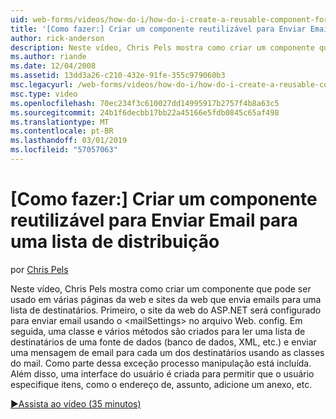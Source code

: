```yaml
---
uid: web-forms/videos/how-do-i/how-do-i-create-a-reusable-component-for-sending-email-to-a-distribution-list
title: '[Como fazer:] Criar um componente reutilizável para Enviar Email para uma lista de distribuição | Microsoft Docs'
author: rick-anderson
description: Neste vídeo, Chris Pels mostra como criar um componente que pode ser usado em várias páginas da web e sites da web que envia emails para uma lista de destinatários. Primeira PAS...
ms.author: riande
ms.date: 12/04/2008
ms.assetid: 13dd3a26-c210-432e-91fe-355c979060b3
msc.legacyurl: /web-forms/videos/how-do-i/how-do-i-create-a-reusable-component-for-sending-email-to-a-distribution-list
msc.type: video
ms.openlocfilehash: 70ec234f3c610027dd14995917b2757f4b8a63c5
ms.sourcegitcommit: 24b1f6decbb17bb22a45166e5fdb0845c65af498
ms.translationtype: MT
ms.contentlocale: pt-BR
ms.lasthandoff: 03/01/2019
ms.locfileid: "57057063"
---
```

<a name="how-do-i-create-a-reusable-component-for-sending-email-to-a-distribution-list"></a>[Como fazer:] Criar um componente reutilizável para Enviar Email para uma lista de distribuição
====================
por [Chris Pels](https://twitter.com/chrispels)

Neste vídeo, Chris Pels mostra como criar um componente que pode ser usado em várias páginas da web e sites da web que envia emails para uma lista de destinatários. Primeiro, o site da web do ASP.NET será configurado para enviar email usando o &lt;mailSettings&gt; no arquivo Web. config. Em seguida, uma classe e vários métodos são criados para ler uma lista de destinatários de uma fonte de dados (banco de dados, XML, etc.) e enviar uma mensagem de email para cada um dos destinatários usando as classes do mail. Como parte dessa exceção processo manipulação está incluída. Além disso, uma interface do usuário é criada para permitir que o usuário especifique itens, como o endereço de, assunto, adicione um anexo, etc.

[&#9654;Assista ao vídeo (35 minutos)](https://channel9.msdn.com/Blogs/ASP-NET-Site-Videos/how-do-i-create-a-reusable-component-for-sending-email-to-a-distribution-list)
